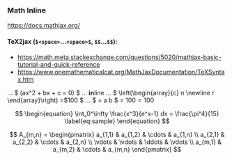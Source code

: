 ### Math Inline

<https://docs.mathjax.org/>

#### **TeX2jax** (`$<space>`...`<space>$`, `$$`...`$$`):

- <https://math.meta.stackexchange.com/questions/5020/mathjax-basic-tutorial-and-quick-reference>
- <https://www.onemathematicalcat.org/MathJaxDocumentation/TeXSyntax.htm>


...  $ (ax^2 + bx + c = 0) $   ... **in**line ... 
$ \left(\begin{array}{c} n \newline r \end{array}\right) =\$100   $
... $ = a b $ = $100 = 100$

$$
\begin{equation}
  \int_0^\infty \frac{x^3}{e^x-1} dx = \frac{\pi^4}{15}
  \label{eq:sample}
\end{equation}
$$

$$
A_{m,n} = 
\begin{pmatrix}
  a_{1,1} & a_{1,2} & \cdots & a_{1,n} \\
  a_{2,1} & a_{2,2} & \cdots & a_{2,n} \\
  \vdots  & \vdots  & \ddots & \vdots  \\
  a_{m,1} & a_{m,2} & \cdots & a_{m,n} 
\end{pmatrix}
$$



<!--mathjs in Notepad++ Markdown Panel
https://github.com/lunet-io/markdig/blob/master/src/Markdig.Tests/Specs/MathSpecs.md
--> 
<!--    tex2jax: {inlineMath: [['$','$']],processEscapes:true}
 -If if you enable the `$`...`$` in-line delimiters,  you may use `\$`-->
<script type="text/javascript">
  window.MathJax = {
    tex2jax: {inlineMath: [['$ ',' $'],['\\(','\\)']],displayMath: [['$$','$$'],['\\[','\\]']]
      ,processEscapes:false
    }
  };
</script>
<script type="text/javascript" src="https://cdnjs.cloudflare.com/ajax/libs/mathjax/2.7.5/latest.js?config=TeX-MML-AM_SVG"></script>


